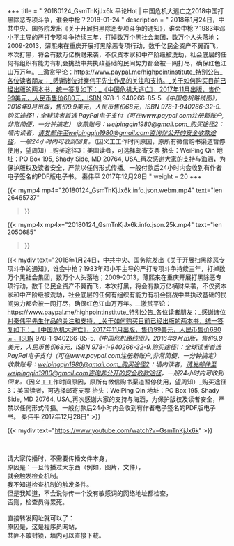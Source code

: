 +++
title = " 20180124_GsmTnKjJx6k 平论Hot | 中国危机大逃亡之2018中国打黑除恶专项斗争，谁会中枪？2018-01-24 "
description = " 2018年1月24日，中共中央、国务院发出《关于开展扫黑除恶专项斗争的通知》，谁会中枪？1983年邓小平主导的严打专项斗争持续三年，打掉数万个黑社会集团，数万个人头落地；2009-2013，薄熙来在重庆开展打黑除恶专项行动，数千亿民企资产不翼而飞，本次打黑，将会有数万亿横财来袭，不仅资本家和中产阶级被洗劫，社会底层的任何有组织有能力有机会挑战中共执政基础的民间势力都会被一网打尽，确保红色江山万万年。__激赏平论：https://www.paypal.me/highpointinstitute_特别公告_各位读者朋友：_感谢诸位对秦伟平先生作品的关注和支持。_关于如何购买目前已经出版的两本书，统一答复如下：_《中国危机大逃亡》，2017年11月出版，售价99美元，人民币售价680元，ISBN 978-1-940266-85-5._《中国危机路线图》，2016年9月出版，售价9.9美元，人民币售价68元，ISBN 978-1-940266-32-9._购买途径1：全球读者首选 PayPal电子支付_（可在www.paypal.com注册新账户,非常简便，一分钟搞定）     收款账号：weipingqin1980@gmail.com_购买途径2：墙内读者，请发邮件至weipingqin1980@gmail.com咨询非公开的安全收款途径，一般24小时内可收到回复。_（因义工工作时间原因，原所有微信购书渠道暂停使用，望周知）_购买途径3：美国读者，可选择邮寄支票     抬头：WeiPing Qin     地址：PO Box 195, Shady Side, MD 20764, USA_再次感谢大家的支持与海涵，为保护版权及读者安全，严禁以任何形式传播。一般付款后24小时内会收到有作者电子签名的PDF版电子书。     秦伟平     2017年12月28日 "
weight = 20
+++

{{< mymp4 mp4="20180124_GsmTnKjJx6k.info.json.webm.mp4" 
text="len 26465737"
>}}

{{< mymp4x  mp4x="20180124_GsmTnKjJx6k.info.json.25k.mp4"
text="len 2050685"
>}}


{{< mydiv text="2018年1月24日，中共中央、国务院发出《关于开展扫黑除恶专项斗争的通知》，谁会中枪？1983年邓小平主导的严打专项斗争持续三年，打掉数万个黑社会集团，数万个人头落地；2009-2013，薄熙来在重庆开展打黑除恶专项行动，数千亿民企资产不翼而飞，本次打黑，将会有数万亿横财来袭，不仅资本家和中产阶级被洗劫，社会底层的任何有组织有能力有机会挑战中共执政基础的民间势力都会被一网打尽，确保红色江山万万年。__激赏平论：https://www.paypal.me/highpointinstitute_特别公告_各位读者朋友：_感谢诸位对秦伟平先生作品的关注和支持。_关于如何购买目前已经出版的两本书，统一答复如下：_《中国危机大逃亡》，2017年11月出版，售价99美元，人民币售价680元，ISBN 978-1-940266-85-5._《中国危机路线图》，2016年9月出版，售价9.9美元，人民币售价68元，ISBN 978-1-940266-32-9._购买途径1：全球读者首选 PayPal电子支付_（可在www.paypal.com注册新账户,非常简便，一分钟搞定）     收款账号：weipingqin1980@gmail.com_购买途径2：墙内读者，请发邮件至weipingqin1980@gmail.com咨询非公开的安全收款途径，一般24小时内可收到回复。_（因义工工作时间原因，原所有微信购书渠道暂停使用，望周知）_购买途径3：美国读者，可选择邮寄支票     抬头：WeiPing Qin     地址：PO Box 195, Shady Side, MD 20764, USA_再次感谢大家的支持与海涵，为保护版权及读者安全，严禁以任何形式传播。一般付款后24小时内会收到有作者电子签名的PDF版电子书。     秦伟平     2017年12月28日" >}}
<br>

{{< mydiv text="https://www.youtube.com/watch?v=GsmTnKjJx6k" >}}


<br>

请大家传播时，不需要传播文件本身，<br>
原因是：一旦传播过大东西（例如，图片，文件），<br>
就会触发检查机制。<br>
我不知道检查机制的触发条件。<br>
但是我知道，不会说你传一个没有敏感词的网络地址都检查，<br>
否则，检查员得累死。<br><br>
直接转发网址就可以了：<br>
原因是，这是程序员网站，<br>
共匪不敢封锁，墙内可以直接下载。


